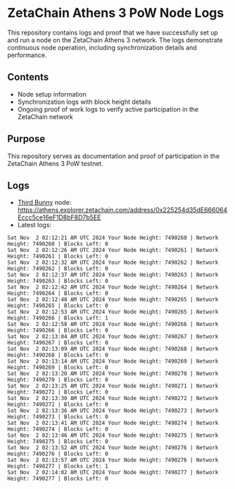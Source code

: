 # ZetaChain Athens 3 PoW Node Logs
This repository contains logs and proof that we have successfully set up and run a node on the ZetaChain Athens 3 network. The logs demonstrate continuous node operation, including synchronization details and performance.

## Contents
- Node setup information
- Synchronization logs with block height details
- Ongoing proof of work logs to verify active participation in the ZetaChain network

## Purpose
This repository serves as documentation and proof of participation in the ZetaChain Athens 3 PoW testnet.

## Logs

- [Third Bunny](https://thirdbunny.xyz/) node: https://athens.explorer.zetachain.com/address/0x225254d35dE666064Eccc5ce16eF1D8bF8D7b5EE
- Latest logs:
```
Sat Nov  2 02:12:21 AM UTC 2024 Your Node Height: 7490260 | Network Height: 7490260 | Blocks Left: 0
Sat Nov  2 02:12:26 AM UTC 2024 Your Node Height: 7490261 | Network Height: 7490261 | Blocks Left: 0
Sat Nov  2 02:12:32 AM UTC 2024 Your Node Height: 7490262 | Network Height: 7490262 | Blocks Left: 0
Sat Nov  2 02:12:37 AM UTC 2024 Your Node Height: 7490263 | Network Height: 7490263 | Blocks Left: 0
Sat Nov  2 02:12:42 AM UTC 2024 Your Node Height: 7490264 | Network Height: 7490264 | Blocks Left: 0
Sat Nov  2 02:12:48 AM UTC 2024 Your Node Height: 7490265 | Network Height: 7490265 | Blocks Left: 0
Sat Nov  2 02:12:53 AM UTC 2024 Your Node Height: 7490265 | Network Height: 7490266 | Blocks Left: 1
Sat Nov  2 02:12:58 AM UTC 2024 Your Node Height: 7490266 | Network Height: 7490266 | Blocks Left: 0
Sat Nov  2 02:13:04 AM UTC 2024 Your Node Height: 7490267 | Network Height: 7490267 | Blocks Left: 0
Sat Nov  2 02:13:09 AM UTC 2024 Your Node Height: 7490268 | Network Height: 7490268 | Blocks Left: 0
Sat Nov  2 02:13:14 AM UTC 2024 Your Node Height: 7490269 | Network Height: 7490269 | Blocks Left: 0
Sat Nov  2 02:13:20 AM UTC 2024 Your Node Height: 7490270 | Network Height: 7490270 | Blocks Left: 0
Sat Nov  2 02:13:25 AM UTC 2024 Your Node Height: 7490271 | Network Height: 7490271 | Blocks Left: 0
Sat Nov  2 02:13:30 AM UTC 2024 Your Node Height: 7490272 | Network Height: 7490272 | Blocks Left: 0
Sat Nov  2 02:13:36 AM UTC 2024 Your Node Height: 7490273 | Network Height: 7490273 | Blocks Left: 0
Sat Nov  2 02:13:41 AM UTC 2024 Your Node Height: 7490274 | Network Height: 7490274 | Blocks Left: 0
Sat Nov  2 02:13:46 AM UTC 2024 Your Node Height: 7490275 | Network Height: 7490275 | Blocks Left: 0
Sat Nov  2 02:13:52 AM UTC 2024 Your Node Height: 7490276 | Network Height: 7490276 | Blocks Left: 0
Sat Nov  2 02:13:57 AM UTC 2024 Your Node Height: 7490276 | Network Height: 7490277 | Blocks Left: 1
Sat Nov  2 02:14:02 AM UTC 2024 Your Node Height: 7490277 | Network Height: 7490277 | Blocks Left: 0
```
